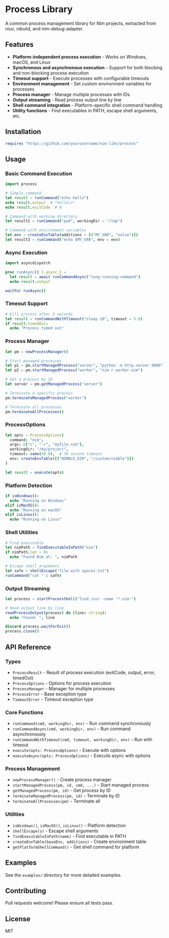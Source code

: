 # Process Library

A common process management library for Nim projects, extracted from niuv, nibuild, and nim-debug-adapter.

## Features

- **Platform-independent process execution** - Works on Windows, macOS, and Linux
- **Synchronous and asynchronous execution** - Support for both blocking and non-blocking process execution
- **Timeout support** - Execute processes with configurable timeouts
- **Environment management** - Set custom environment variables for processes
- **Process manager** - Manage multiple processes with IDs
- **Output streaming** - Read process output line by line
- **Shell command integration** - Platform-specific shell command handling
- **Utility functions** - Find executables in PATH, escape shell arguments, etc.

## Installation

```nim
requires "https://github.com/yourusername/nim-libs/process"
```

## Usage

### Basic Command Execution

```nim
import process

# Simple command
let result = runCommand("echo hello")
echo result.output  # "hello\n"
echo result.exitCode  # 0

# Command with working directory
let result2 = runCommand("pwd", workingDir = "/tmp")

# Command with environment variables
let env = createEnvTable(additions = [("MY_VAR", "value")])
let result3 = runCommand("echo $MY_VAR", env = env)
```

### Async Execution

```nim
import asyncdispatch

proc runAsync() {.async.} =
  let result = await runCommandAsync("long-running-command")
  echo result.output

waitFor runAsync()
```

### Timeout Support

```nim
# Kill process after 5 seconds
let result = runCommandWithTimeout("sleep 10", timeout = 5.0)
if result.timedOut:
  echo "Process timed out"
```

### Process Manager

```nim
let pm = newProcessManager()

# Start managed processes
let p1 = pm.startManagedProcess("server", "python -m http.server 8000")
let p2 = pm.startManagedProcess("worker", "nim r worker.nim")

# Get a process by ID
let server = pm.getManagedProcess("server")

# Terminate a specific process
pm.terminateManagedProcess("worker")

# Terminate all processes
pm.terminateAllProcesses()
```

### ProcessOptions

```nim
let opts = ProcessOptions(
  command: "nim",
  args: @["c", "-r", "myfile.nim"],
  workingDir: "/my/project",
  timeout: some(30.0),  # 30 second timeout
  env: createEnvTable([("NIMBLE_DIR", "/custom/nimble")])
)

let result = execute(opts)
```

### Platform Detection

```nim
if isWindows():
  echo "Running on Windows"
elif isMacOS():
  echo "Running on macOS"
elif isLinux():
  echo "Running on Linux"
```

### Shell Utilities

```nim
# Find executable
let nimPath = findExecutableInPath("nim")
if nimPath.len > 0:
  echo "Found Nim at: ", nimPath

# Escape shell arguments
let safe = shellEscape("file with spaces.txt")
runCommand("cat " & safe)
```

### Output Streaming

```nim
let process = startProcessShell("find /usr -name '*.nim'")

# Read output line by line
readProcessOutput(process) do (line: string):
  echo "Found: ", line

discard process.waitForExit()
process.close()
```

## API Reference

### Types

- `ProcessResult` - Result of process execution (exitCode, output, error, timedOut)
- `ProcessOptions` - Options for process execution
- `ProcessManager` - Manager for multiple processes
- `ProcessError` - Base exception type
- `TimeoutError` - Timeout exception type

### Core Functions

- `runCommand(cmd, workingDir, env)` - Run command synchronously
- `runCommandAsync(cmd, workingDir, env)` - Run command asynchronously
- `runCommandWithTimeout(cmd, timeout, workingDir, env)` - Run with timeout
- `execute(opts: ProcessOptions)` - Execute with options
- `executeAsync(opts: ProcessOptions)` - Execute async with options

### Process Management

- `newProcessManager()` - Create process manager
- `startManagedProcess(pm, id, cmd, ...)` - Start managed process
- `getManagedProcess(pm, id)` - Get process by ID
- `terminateManagedProcess(pm, id)` - Terminate by ID
- `terminateAllProcesses(pm)` - Terminate all

### Utilities

- `isWindows()`, `isMacOS()`, `isLinux()` - Platform detection
- `shellEscape(s)` - Escape shell arguments
- `findExecutableInPath(name)` - Find executable in PATH
- `createEnvTable(baseEnv, additions)` - Create environment table
- `getPlatformShellCommand()` - Get shell command for platform

## Examples

See the `examples/` directory for more detailed examples.

## Contributing

Pull requests welcome! Please ensure all tests pass.

## License

MIT